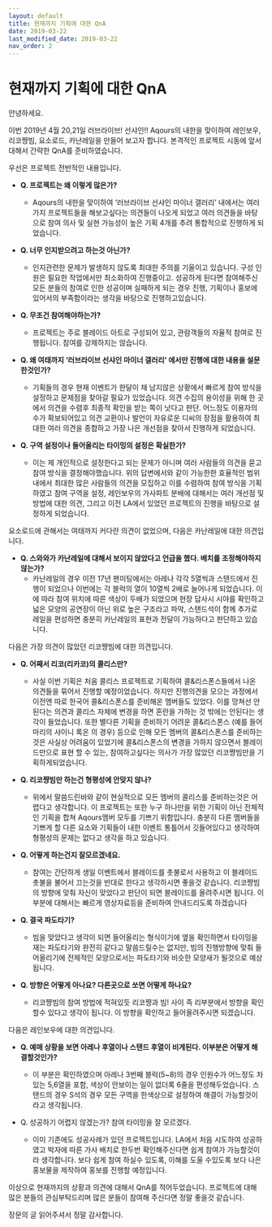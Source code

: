 ```yaml
---
layout: default
title: 현재까지 기획에 대한 QnA
date: 2019-03-22
last_modified_date: 2019-03-22
nav_order: 2
---
```


# 현재까지 기획에 대한 QnA

안녕하세요.

이번 2019년 4월 20,21일 러브라이브! 선샤인!! Aqours의 내한을 맞이하여 레인보우, 리코쨩빔, 요소로드, 카난레일을 만들어 보고자 합니다. 본격적인 프로젝트 시동에 앞서 대해서 간략한 QnA를 준비하였습니다.

우선은 프로젝트 전반적인 내용입니다.

- **Q. 프로젝트는 왜 이렇게 많은가?**
    - Aqours의 내한을 맞이하여 ‘러브라이브 선샤인 마이너 갤러리’ 내에서는 여러가지 프로젝트들을 해보고싶다는 의견들이 나오게 되었고 여러 의견들을 바탕으로 참여 의사 및 실현 가능성이 높은 기획 4개를 추려 통합적으로 진행하게 되었습니다.

- **Q. 너무 인지받으려고 하는것 아닌가?**
    - 인지관련한 문제가 발생하지 않도록 최대한 주의를 기울이고 있습니다. 구성 인원은 필요한 작업에서만 최소화하여 진행중이고. 성공하게 된다면 참여해주신 모든 분들의 참여로 인한 성공이며 실패하게 되는 경우 진행, 기획이나 홍보에 있어서의 부족함이라는 생각을 바탕으로 진행하고있습니다.

- **Q. 무조건 참여해야하는가?**
    - 프로젝트는 주로 블레이드 아트로 구성되어 있고, 관람객들의 자율적 참여로 진행됩니다. 참여를 강제하지는 않습니다.

- **Q. 왜 여태까지 ‘러브라이브 선샤인 마이너 갤러리’ 에서만 진행에 대한 내용을 설문한것인가?**
    - 기획들의 경우 현재 이벤트가 한달이 채 남지않은 상황에서 빠르게 참여 방식을 설정하고 문제점을 찾아갈 필요가 있었습니다. 의견 수집의 용이성을 위해 한 곳에서 의견을 수렴후 최종적 확인을 받는 쪽이 낫다고 판단. 어느정도 이용자의 수가 확보되어있고 의견 교환이나 발언이 자유로운 디씨의 장점을 활용하여 최대한 여러 의견을 종합하고 가장 나은 개선점을 찾아서 진행하게 되었습니다.

- **Q. 구역 설정이나 들어올리는 타이밍의 설정은 확실한가?**
    - 이는 제 개인적으로 설정한다고 되는 문제가 아니며 여러 사람들의 의견을 묻고 참여 방식을 결정해야했습니다. 위의 답변에서와 같이 가능한한 효율적인 범위내에서 최대한 많은 사람들의 의견을 모집하고 이를 수렴하여 참여 방식을 기획하였고 참여 구역을 설정, 레인보우의 가사파트 분배에 대해서는 여러 개선점 및 방법에 대한 의견, 그리고 이전 LA에서 있었던 프로젝트의 진행을 바탕으로 설정하게 되었습니다.

요소로드에 관해서는 여태까지 커다란 의견이 없었으며, 다음은 카난레일에 대한 의견입니다.

- **Q. 스와와가 카난레일에 대해서 보이지 않았다고 언급을 했다. 배치를 조정해야하지 않는가?**
    - 카난레일의 경우 이전 17년 팬미팅에서는 아레나 각각 5열씩과 스탠드에서 진행이 되었으나 이번에는 각 블럭의 열이 10열씩 2배로 늘어나게 되었습니다. 이에 따라 참여 위치에 따른 색상이 두배가 되었으며 현장 답사시 시야를 확인하고 넓은 모양의 공연장이 아닌 위로 높은 구조라고 파악, 스탠드석이 함께 추가로 레일을 편성하면 충분히 카난레일의 표현과 전달이 가능하다고 판단하고 있습니다.

다음은 가장 의견이 많았던 리코쨩빔에 대한 의견입니다.

- **Q. 어째서 리코(리카코)의 콜리스만?**
    - 사실 이번 기획은 처음 콜리스 프로젝트로 기획하여 콜&리스폰스들에서 나온 의견들을 묶어서 진행할 예정이었습니다. 하지만 진행의견을 모으는 과정에서 이전엔 따로 한국어 콜&리스폰스를 준비해온 멤버들도 있었다. 이를 망쳐선 안된다는 의견과 콜리스 자체에 변경을 하면 혼란을 가하는 것 밖에는 안된다는 생각이 들었습니다. 또한 별다른 기획을 준비하기 어려운 콜&리스폰스 (예를 들어 마리의 샤이니 록온 의 경우) 등으로 인해 모든 멤버의 콜&리스폰스를 준비하는것은 사실상 어려움이 있었기에 콜&리스폰스의 변경을 가하지 않으면서 블레이드만으로 표현 할 수 있는, 참여하고싶다는 의사가 가장 많았던 리코쨩빔만을 기획하게되었습니다.

- **Q. 리코쨩빔만 하는건 형평성에 안맞지 않나?**
    - 위에서 말씀드린바와 같이 현실적으로 모든 멤버의 콜리스를 준비하는것은 어렵다고 생각합니다. 이 프로젝트는 또한 누구 하나만을 위한 기획이 아닌 전체적인 기획을 합쳐 Aqours멤버 모두를 기쁘기 위함입니다. 충분히 다른 멤버들을 기쁘게 할 다른 요소와 기획들이 내한 이벤트 통틀어서 깃들어있다고 생각하여 형평성의 문제는 없다고 생각을 하고 있습니다.

- **Q. 어떻게 하는건지 잘모르겠네요.**
    - 참여는 간단하게 생일 이벤트에서 블레이드를 촛불로서 사용하고 이 블레이드 촛불을 불어서 끄는것을 반대로 한다고 생각하시면 좋을것 같습니다. 리코쨩빔의 방향에 맞춰 자신이 맞았다고 판단이 되면 블레이드를 올려주시면 됩니다. 이 부분에 대해서는 빠르게 영상자료등을 준비하여 안내드리도록 하겠습니다

- **Q. 결국 파도타기?**
    - 빔을 맞았다고 생각이 되면 들어올리는 형식이기에 옆을 확인하면서 타이밍을 재는 파도타기와 완전히 같다고 말씀드릴수는 없지만, 빔의 진행방향에 맞춰 들어올리기에 전체적인 모양으로서는 파도타기와 비슷한 모양새가 될것으로 예상됩니다.

- **Q. 방향은 어떻게 아나요? 다른곳으로 쏘면 어떻게 하나요?**
    - 리코쨩빔의 참여 방법에 적혀있듯 리코쨩과 빔! 사이 즉 리부분에서 방향을 확인할수 있다고 생각이 됩니다. 이 방향을 확인하고 들어올려주시면 되겠습니다.

다음은 레인보우에 대한 의견입니다.

- **Q. 예매 상황을 보면 아레나 후열이나 스탠드 후열이 비게된다. 이부분은 어떻게 해결할것인가?**
    - 이 부분은 확인하였으며 아레나 3번째 블럭(5~8)의 경우 인원수가 어느정도 차있는 5,6열을 포함, 색상이 안보이는 일이 없더록 6줄을 편성해두었습니다. 스탠드의 경우 S석의 경우 모든 구역을 한색상으로 설정하여 해결이 가능할것이라고 생각됩니다.

- Q. 성공하기 어렵지 않겠는가? 참여 타이밍을 잘 모르겠다.
    - 이미 기존에도 성공사례가 있던 프로젝트입니다. LA에서 처음 시도하여 성공하였고 박자에 따른 가사 배치로 한두번 확인해주신다면 쉽게 참여가 가능할것이라 생각합니다. 보다 쉽게 참여 하실수 있도록, 이해를 도울 수있도록 보다 나은 홍보물을 제작하여 홍보를 진행할 예정입니다.

이상으로 현재까지의 상황과 의견에 대해서 QnA를 적어두었습니다. 프로젝트에 대해 많은 분들의 관심부탁드리며 많은 분들이 참여해 주신다면 정말 좋을것 같습니다.

장문의 글 읽어주셔서 정말 감사합니다.
